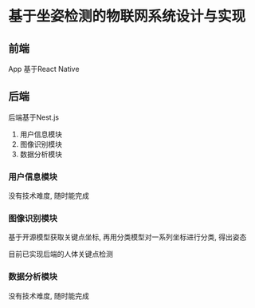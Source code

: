 # 基于坐姿检测的物联网系统设计与实现



## 前端

App 基于React Native

## 后端

后端基于Nest.js

1. 用户信息模块
2. 图像识别模块
3. 数据分析模块

### 用户信息模块

没有技术难度, 随时能完成

### 图像识别模块

基于开源模型获取关键点坐标, 再用分类模型对一系列坐标进行分类, 得出姿态


目前已实现后端的人体关键点检测


### 数据分析模块

没有技术难度, 随时能完成